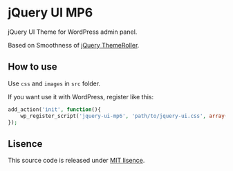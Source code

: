 # jQuery UI MP6

jQuery UI Theme for WordPress admin panel.

Based on Smoothness of [jQuery ThemeRoller](http://jqueryui.com/themeroller/#!).

## How to use

Use `css` and `images` in `src` folder.

If you want use it with WordPress, register like this:

```php  
add_action('init', function(){  
    wp_register_script('jquery-ui-mp6', 'path/to/jquery-ui.css', array(), '1.0');  
});  
```

## Lisence

This source code is released under [MIT lisence](http://opensource.org/licenses/mit-license.php).